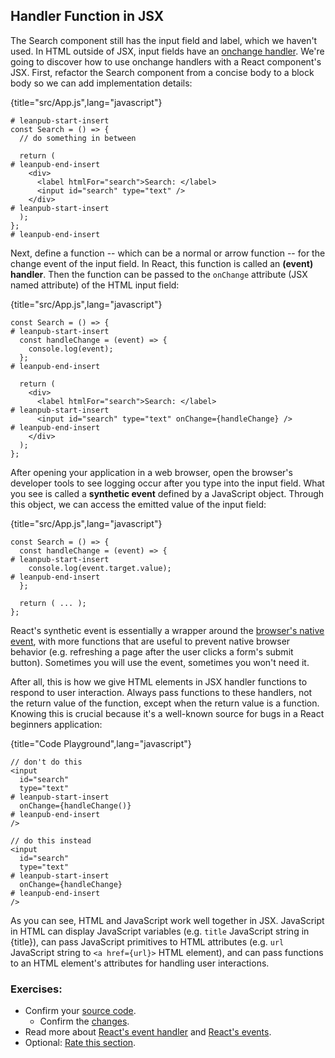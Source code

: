 ## Handler Function in JSX

The Search component still has the input field and label, which we haven't used. In HTML outside of JSX, input fields have an [onchange handler](https://mzl.la/3n9wit4). We're going to discover how to use onchange handlers with a React component's JSX. First, refactor the Search component from a concise body to a block body so we can add implementation details:

{title="src/App.js",lang="javascript"}
~~~~~~~
# leanpub-start-insert
const Search = () => {
  // do something in between

  return (
# leanpub-end-insert
    <div>
      <label htmlFor="search">Search: </label>
      <input id="search" type="text" />
    </div>
# leanpub-start-insert
  );
};
# leanpub-end-insert
~~~~~~~

Next, define a function -- which can be a normal or arrow function -- for the change event of the input field. In React, this function is called an **(event) handler**. Then the function can be passed to the `onChange` attribute (JSX named attribute) of the HTML input field:

{title="src/App.js",lang="javascript"}
~~~~~~~
const Search = () => {
# leanpub-start-insert
  const handleChange = (event) => {
    console.log(event);
  };
# leanpub-end-insert

  return (
    <div>
      <label htmlFor="search">Search: </label>
# leanpub-start-insert
      <input id="search" type="text" onChange={handleChange} />
# leanpub-end-insert
    </div>
  );
};
~~~~~~~

After opening your application in a web browser, open the browser's developer tools to see logging occur after you type into the input field. What you see is called a **synthetic event** defined by a JavaScript object. Through this object, we can access the emitted value of the input field:

{title="src/App.js",lang="javascript"}
~~~~~~~
const Search = () => {
  const handleChange = (event) => {
# leanpub-start-insert
    console.log(event.target.value);
# leanpub-end-insert
  };

  return ( ... );
};
~~~~~~~

React's synthetic event is essentially a wrapper around the [browser's native event](https://mzl.la/30Dk8kt), with more functions that are useful to prevent native browser behavior (e.g. refreshing a page after the user clicks a form's submit button). Sometimes you will use the event, sometimes you won't need it.

After all, this is how we give HTML elements in JSX handler functions to respond to user interaction. Always pass functions to these handlers, not the return value of the function, except when the return value is a function. Knowing this is crucial because it's a well-known source for bugs in a React beginners application:

{title="Code Playground",lang="javascript"}
~~~~~~~
// don't do this
<input
  id="search"
  type="text"
# leanpub-start-insert
  onChange={handleChange()}
# leanpub-end-insert
/>

// do this instead
<input
  id="search"
  type="text"
# leanpub-start-insert
  onChange={handleChange}
# leanpub-end-insert
/>
~~~~~~~

As you can see, HTML and JavaScript work well together in JSX. JavaScript in HTML can display JavaScript variables (e.g. `title` JavaScript string in <span>{title}</span>), can pass JavaScript primitives to HTML attributes (e.g. `url` JavaScript string to `<a href={url}>` HTML element), and can pass functions to an HTML element's attributes for handling user interactions.

### Exercises:

* Confirm your [source code](https://bit.ly/3lY8usB).
  * Confirm the [changes](https://bit.ly/3BYqQzp).
* Read more about [React's event handler](https://www.robinwieruch.de/react-event-handler) and [React's events](https://bit.ly/3jiFdaz).
* Optional: [Rate this section](https://forms.gle/oSKyMudmb8X1iSsv8).